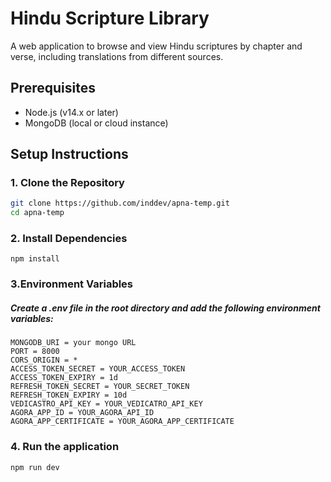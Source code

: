 # Hindu Scripture Library

A web application to browse and view Hindu scriptures by chapter and verse, including translations from different sources.


## Prerequisites

- Node.js (v14.x or later)
- MongoDB (local or cloud instance)

## Setup Instructions

### 1. Clone the Repository

```bash
git clone https://github.com/inddev/apna-temp.git
cd apna-temp
```
### 2. Install Dependencies
```
npm install
```
### 3.Environment Variables
##### Create a .env file in the root directory and add the following environment variables:

```
MONGODB_URI = your mongo URL
PORT = 8000
CORS_ORIGIN = *
ACCESS_TOKEN_SECRET = YOUR_ACCESS_TOKEN
ACCESS_TOKEN_EXPIRY = 1d
REFRESH_TOKEN_SECRET = YOUR_SECRET_TOKEN
REFRESH_TOKEN_EXPIRY = 10d 
VEDICASTRO_API_KEY = YOUR_VEDICATRO_API_KEY
AGORA_APP_ID = YOUR_AGORA_API_ID
AGORA_APP_CERTIFICATE = YOUR_AGORA_APP_CERTIFICATE
```
### 4. Run the application
```
npm run dev
```